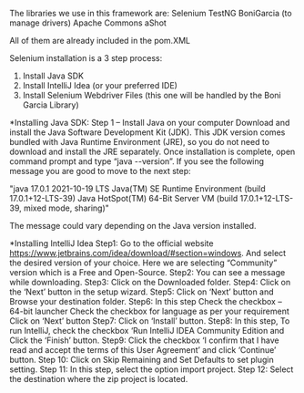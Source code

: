 The libraries we use in this framework are:
Selenium
TestNG
BoniGarcia (to manage drivers)
Apache Commons
aShot

All of them are already included in the pom.XML

Selenium installation is a 3 step process:

1) Install Java SDK
2) Install IntelliJ Idea (or your preferred IDE)
3) Install Selenium Webdriver Files (this one will be handled by the Boni Garcia Library)

*Installing Java SDK:
Step 1 – Install Java on your computer
Download and install the Java Software Development Kit (JDK).
This JDK version comes bundled with Java Runtime Environment (JRE), so you do not need to download and install the JRE separately.
Once installation is complete, open command prompt and type “java --version”. If you see the following message you are good to move to the next step:

"java 17.0.1 2021-10-19 LTS
Java(TM) SE Runtime Environment (build 17.0.1+12-LTS-39)
Java HotSpot(TM) 64-Bit Server VM (build 17.0.1+12-LTS-39, mixed mode, sharing)"

The message could vary depending on the Java version installed.

*Installing IntelliJ Idea
Step1: Go to the official website https://www.jetbrains.com/idea/download/#section=windows. And select the desired version of your choice. Here we are selecting “Community” version which is a Free and Open-Source.
Step2: You can see a message  while downloading.
Step3: Click on the Downloaded folder.
Step4: Click on the ‘Next’ button in the setup wizard.
Step5: Click on ‘Next’ button and Browse your destination folder.
Step6: In this step
Check the checkbox – 64-bit launcher
Check the checkbox for language as per your requirement
Click on ‘Next’ button
Step7: Click on ‘Install’ button.
Step8: In this step,
To run IntelliJ, check the checkbox ‘Run IntelliJ IDEA Community Edition and
Click the ‘Finish’ button.
Step9: Click the checkbox ‘I confirm that I have read and accept the terms of this User Agreement’ and click ‘Continue’ button.
Step 10: Click on Skip Remaining and Set Defaults to set plugin setting.
Step 11: In this step, select the option import project.
Step 12: Select the destination where the zip project is located.

